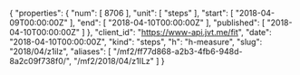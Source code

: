 {
  "properties": {
    "num": [
      8706
    ],
    "unit": [
      "steps"
    ],
    "start": [
      "2018-04-09T00:00:00Z"
    ],
    "end": [
      "2018-04-10T00:00:00Z"
    ],
    "published": [
      "2018-04-10T00:00:00Z"
    ]
  },
  "client_id": "https://www-api.jvt.me/fit",
  "date": "2018-04-10T00:00:00Z",
  "kind": "steps",
  "h": "h-measure",
  "slug": "2018/04/z1ilz",
  "aliases": [
    "/mf2/ff77d868-a2b3-4fb6-948d-8a2c09f738f0/",
    "/mf2/2018/04/z1ILz"
  ]
}
